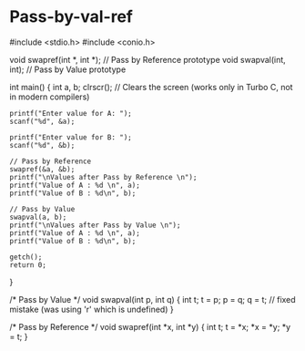 # Pass-by-val-ref
#include <stdio.h>
#include <conio.h>

void swapref(int *, int *);  // Pass by Reference prototype
void swapval(int, int);      // Pass by Value prototype

int main()
{
    int a, b; 
    clrscr();   // Clears the screen (works only in Turbo C, not in modern compilers)

    printf("Enter value for A: ");
    scanf("%d", &a);

    printf("Enter value for B: ");
    scanf("%d", &b);

    // Pass by Reference
    swapref(&a, &b);
    printf("\nValues after Pass by Reference \n"); 
    printf("Value of A : %d \n", a);
    printf("Value of B : %d\n", b);

    // Pass by Value
    swapval(a, b);
    printf("\nValues after Pass by Value \n");
    printf("Value of A : %d \n", a); 
    printf("Value of B : %d\n", b);

    getch();
    return 0;
}

/* Pass by Value */
void swapval(int p, int q)
{
    int t; 
    t = p; 
    p = q; 
    q = t;   // fixed mistake (was using 'r' which is undefined)
}

/* Pass by Reference */
void swapref(int *x, int *y)
{
    int t; 
    t = *x;
    *x = *y;
    *y = t;
}
